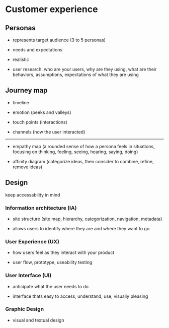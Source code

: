 # Customer experience

## Personas

* represents target audience (3 to 5 personas)

* needs and expectations

* realistic

* user research: who are your users, why are they using, what are their behaviors, assumptions, expectations of what they are using

## Journey map

* timeline

* emotion (peeks and valleys)

* touch points (interactions)

* channels (how the user interacted)

---

* empathy map (a rounded sense of how a persona feels in situations, focusing on thinking, feeling, seeing, hearing, saying, doing)

* affinity diagram (categorize ideas, then consider to combine, refine, remove ideas)

## Design

keep accessability in mind

### Information architecture (IA)

* site structure (site map, hierarchy, categorization, navigation, metadata)

* allows users to identify where they are and where they want to go

### User Experience (UX)

* how users feel as they interact with your product

* user flow, prototype, useability testing

### User Interface (UI)

* anticipate what the user needs to do

* interface thats easy to access, understand, use, visually pleasing

### Graphic Design

* visual and textual design
